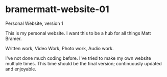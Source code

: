 # bramermatt-website-01
Personal Website, version 1

This is my personal website. I want this to be a hub for all things Matt Bramer. 

Written work, Video Work, Photo work, Audio work.

I've not done much coding before. I've tried to make my own website multiple times. This time should be the final version; continuously updated and enjoyable.
